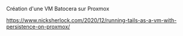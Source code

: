 Création d'une VM Batocera sur Proxmox

https://www.nicksherlock.com/2020/12/running-tails-as-a-vm-with-persistence-on-proxmox/

